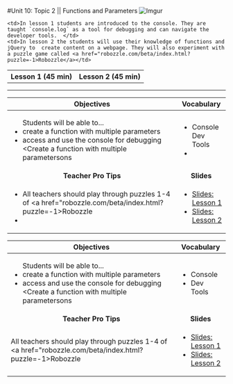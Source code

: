 #Unit 10: Topic 2 || Functions and Parameters
 ![Imgur](http://i.imgur.com/jHwZMgF.png)
 
<table>
<tr>
	<th>Lesson 1 (45 min)</th>
	<th>Lesson 2 (45 min)</th>
</tr>
<tr>

	<td>In lesson 1 students are introduced to the console. They are taught `console.log` as a tool for debugging and can navigate the developer tools.  </td>
	<td>In lesson 2 the students will use their knowledge of functions and jQuery to  create content on a webpage. They will also experiment with a puzzle game called <a href="robozzle.com/beta/index.html?puzzle=-1>Robozzle</a></td>
</tr>
</table>




***


| Objectives | Vocabulary |
|-------|-------|
| <ul>Students will be able to... <li>create a function with multiple parameters</li> <li>access and use the console for debugging</li> <Create a function with multiple parametersons</li></ul>  | <ul>  <li>Console</li>Dev Tools<li></li></ul> | 
| <center> **Teacher Pro Tips** </center> |<center> **Slides** </center> |
|<ul><li>All teachers should play through puzzles 1-4 of <a href="robozzle.com/beta/index.html?puzzle=-1>Robozzle</a></li> <li> </li></ul>| <ul><li><a href = "https://docs.google.com/presentation/d/12tHYg74RadVj27e094XLJMsyER_gOSrWUfV5JM0ZcHs/edit#slide=id.g14ecb9111c_1_0">Slides: Lesson 1</a></li> <li><a href = "https://docs.google.com/presentation/d/12tHYg74RadVj27e094XLJMsyER_gOSrWUfV5JM0ZcHs/edit#slide=id.g11512f67a7_0_57">Slides: Lesson 2</a></li></ul> | 

| Objectives | Vocabulary |
|-------|-------|
|  <ul>Students will be able to... <li>create a function with multiple parameters</li> <li>access and use the console for debugging</li> <Create a function with multiple parametersons</li></ul>  |<ul>  <li>Console</li><li>Dev Tools</li></ul> | 
| <center> **Teacher Pro Tips** </center> |<center> **Slides** </center> |
|All teachers should play through puzzles 1-4 of <a href="robozzle.com/beta/index.html?puzzle=-1>Robozzle</a> | <ul><li><a href = "https://docs.google.com/presentation/d/12tHYg74RadVj27e094XLJMsyER_gOSrWUfV5JM0ZcHs/edit#slide=id.g14ecb9111c_1_0">Slides: Lesson 1</a></li> <li><a href = "https://docs.google.com/presentation/d/12tHYg74RadVj27e094XLJMsyER_gOSrWUfV5JM0ZcHs/edit#slide=id.g11512f67a7_0_57">Slides: Lesson 2</a></li></ul> |





